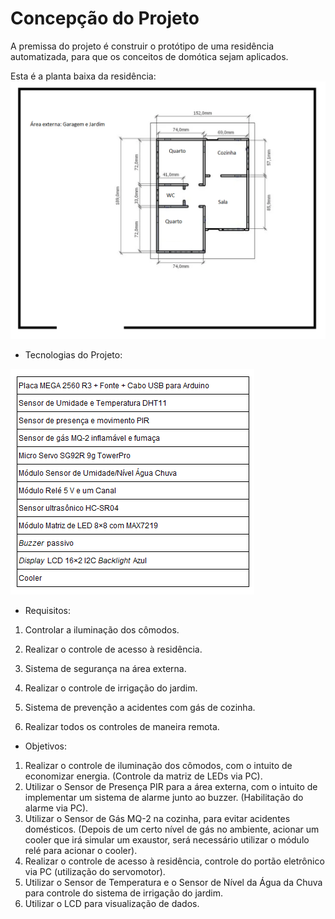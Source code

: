 # Concepção do Projeto

A premissa do projeto é construir o protótipo de uma residência automatizada, para que os conceitos de domótica sejam aplicados.

Esta é a planta baixa da residência:
![Planta baixa](./figuras/NOVAplantabaixa.png)

* Tecnologias do Projeto:

![Tecnologias do Projeto](./figuras/tecnologias.png)


* Requisitos:

1. Controlar a iluminação dos cômodos.

2. Realizar o controle de acesso à residência.

3. Sistema de segurança na área externa.

4. Realizar o controle de irrigação do jardim. 

4. Sistema de prevenção a acidentes com gás de cozinha.

5. Realizar todos os controles de maneira remota.

* Objetivos:

1. Realizar o controle de iluminação dos cômodos, com o intuito de economizar energia. (Controle da matriz de LEDs via PC).
2. Utilizar o Sensor de Presença PIR para a área externa, com o intuito de implementar um sistema de alarme junto ao buzzer. (Habilitação do alarme via PC).
3. Utilizar o Sensor de Gás MQ-2 na cozinha, para evitar acidentes domésticos. (Depois de um certo nível de gás no ambiente, acionar um cooler que irá simular um exaustor, será necessário utilizar o módulo relé para acionar o cooler).
4. Realizar o controle de acesso à residência, controle do portão eletrônico via PC (utilização do servomotor).
5. Utilizar o Sensor de Temperatura e o Sensor de Nível da Água da Chuva para controle do sistema de irrigação do jardim.
6. Utilizar o LCD para visualização de dados.




